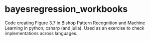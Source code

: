 # bayesregression_workbooks

Code creating Figure 3.7 in Bishop Pattern Recognition and Machine Learning in python, csharp (and julia). 
Used as an exercise to check implementations across languages.
